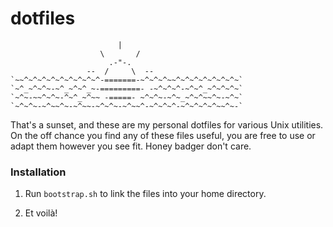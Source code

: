 dotfiles
========

                            |
                        \       /
                          .-"-.
                     --  /     \  --
    `~~^~^~^~^~^~^~^~^~^-=======-~^~^~^~~^~^~^~^~^~^~^~`
    `~^_~^~^~-~^_~^~^_~-=========- -~^~^~^-~^~^_~^~^~^~`
    `~^~-~~^~^~-^~^_~^~~ -=====- ~^~^~-~^~_~^~^~~^~-~^~`
    `~^~^~-~^~~^~-~^~~-~^~^~-~^~~^-~^~^~^-~^~^~^~^~~^~-`

That's a sunset, and these are my personal dotfiles for various Unix utilities.
On the off chance you find any of these files useful, you are free to use or
adapt them however you see fit. Honey badger don't care.

### Installation

1. Run <code>bootstrap.sh</code> to link the files into your home directory.

2. Et voilà!
